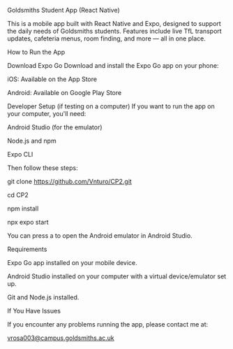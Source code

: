 Goldsmiths Student App (React Native)

This is a mobile app built with React Native and Expo, designed to support the daily needs of Goldsmiths students. Features include live TfL transport updates, cafeteria menus, room finding, and more — all in one place.

How to Run the App

Download Expo Go
Download and install the Expo Go app on your phone:

iOS: Available on the App Store

Android: Available on Google Play Store

Developer Setup (if testing on a computer)
If you want to run the app on your computer, you'll need:

Android Studio (for the emulator)

Node.js and npm

Expo CLI

Then follow these steps:


git clone https://github.com/Vnturo/CP2.git

cd CP2

npm install

npx expo start

You can press a to open the Android emulator in Android Studio.

Requirements

Expo Go app installed on your mobile device.

Android Studio installed on your computer with a virtual device/emulator set up.

Git and Node.js installed.

If You Have Issues

If you encounter any problems running the app, please contact me at:

vrosa003@campus.goldsmiths.ac.uk
